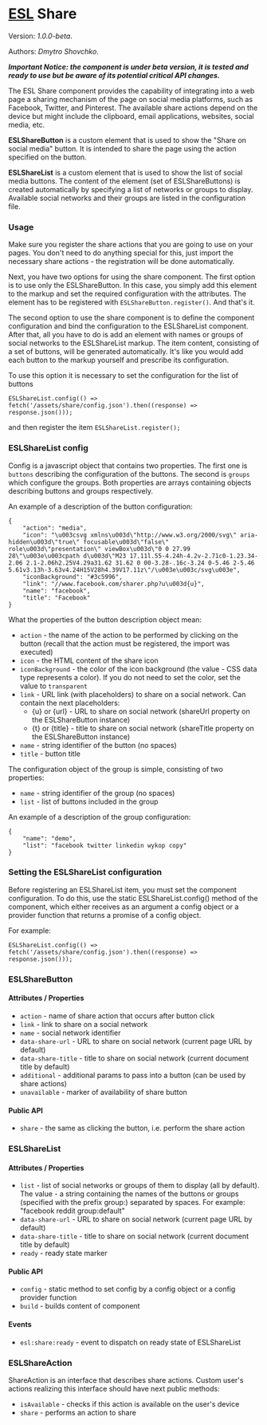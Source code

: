 # [ESL](../../../) Share

Version: *1.0.0-beta*.

Authors: *Dmytro Shovchko*.

***Important Notice: the component is under beta version, it is tested and ready to use but be aware of its potential critical API changes.***

<a name="intro"></a>

The ESL Share component provides the capability of integrating into a web page a sharing mechanism of the page on social media platforms, such as Facebook, Twitter, and Pinterest. The available share actions depend on the device but might include the clipboard, email applications, websites, social media, etc.

**ESLShareButton** is a custom element that is used to show the "Share on social media" button. It is intended to share the page using the action specified on the button.

**ESLShareList** is a custom element that is used to show the list of social media buttons. The content of the element (set of ESLShareButtons) is created automatically by specifying a list of networks or groups to display. Available social networks and their groups are listed in the configuration file.

### Usage

Make sure you register the share actions that you are going to use on your pages. You don't need to do anything special for this, just import the necessary share actions - the registration will be done automatically.

Next, you have two options for using the share component. The first option is to use only the ESLShareButton. In this case, you simply add this element to the markup and set the required configuration with the attributes. The element has to be registered with `ESLShareButton.register()`. And that's it.

The second option to use the share component is to define the component configuration and bind the configuration to the ESLShareList component. After that, all you have to do is add an element with names or groups of social networks to the ESLShareList markup. The item content, consisting of a set of buttons, will be generated automatically. It's like you would add each button to the markup yourself and prescribe its configuration.

To use this option it is necessary to set the configuration for the list of buttons
```
ESLShareList.config(() => fetch('/assets/share/config.json').then((response) => response.json()));
```
and then register the item
`ESLShareList.register();`

### ESLShareList config

Config is a javascript object that contains two properties. The first one is `buttons` describing the configuration of the buttons. The second is `groups` which configure the groups. Both properties are arrays containing objects describing buttons and groups respectively.

An example of a description of the button configuration:
```
{
    "action": "media",
    "icon": "\u003csvg xmlns\u003d\"http://www.w3.org/2000/svg\" aria-hidden\u003d\"true\" focusable\u003d\"false\" role\u003d\"presentation\" viewBox\u003d\"0 0 27.99 28\"\u003e\u003cpath d\u003d\"M23 17.11l.55-4.24h-4.2v-2.71c0-1.23.34-2.06 2.1-2.06h2.25V4.29a31.62 31.62 0 00-3.28-.16c-3.24 0-5.46 2-5.46 5.61v3.13h-3.63v4.24H15V28h4.39V17.11z\"/\u003e\u003c/svg\u003e",
    "iconBackground": "#3c5996",
    "link": "//www.facebook.com/sharer.php?u\u003d{u}",
    "name": "facebook",
    "title": "Facebook"
}
```
What the properties of the button description object mean:
 - `action` - the name of the action to be performed by clicking on the button (recall that the action must be registered, the import was executed)
 - `icon` - the HTML content of the share icon
 - `iconBackground` - the color of the icon background (the value -  CSS data type represents a color). If you do not need to set the color, set the value to `transparent`
 - `link` - URL link (with placeholders) to share on a social network. Can contain the next placeholders:
    - {u} or {url} - URL to share on social network (shareUrl property on the ESLShareButton instance)
    - {t} or {title} - title to share on social network (shareTitle property on the ESLShareButton instance)
 - `name` - string identifier of the button (no spaces)
 - `title` - button title

The configuration object of the group is simple, consisting of two properties:
 - `name` - string identifier of the group (no spaces)
 - `list` - list of buttons included in the group

An example of a description of the group configuration:
```
{
    "name": "demo",
    "list": "facebook twitter linkedin wykop copy"
}
```

### Setting the ESLShareList configuration

Before registering an ESLShareList item, you must set the component configuration. To do this, use the static ESLShareList.config() method of the component, which either receives as an argument a config object or a provider function that returns a promise of a config object.

For example:
```
ESLShareList.config(() => fetch('/assets/share/config.json').then((response) => response.json()));
```

### ESLShareButton

#### Attributes / Properties

 - `action` - name of share action that occurs after button click
 - `link` - link to share on a social network
 - `name` - social network identifier
 - `data-share-url` - URL to share on social network (current page URL by default)
 - `data-share-title` - title to share on social network (current document title by default)
 - `additional` - additional params to pass into a button (can be used by share actions)
 - `unavailable` - marker of availability of share button

#### Public API

 - `share` - the same as clicking the button, i.e. perform the share action

### ESLShareList

#### Attributes / Properties

 - `list` - list of social networks or groups of them to display (all by default). The value - a string containing the names of the buttons or groups (specified with the prefix group:) separated by spaces. For example: "facebook reddit group:default"
 - `data-share-url` - URL to share on social network (current page URL by default)
 - `data-share-title` - title to share on social network (current document title by default)
 - `ready` - ready state marker
#### Public API

 - `config` - static method to set config by a config object or a config provider function 
 - `build` - builds content of component

#### Events

 - `esl:share:ready` - event to dispatch on ready state of ESLShareList

### ESLShareAction

ShareAction is an interface that describes share actions. Custom user's actions realizing this interface should have next public methods:
 - `isAvailable` - checks if this action is available on the user's device
 - `share` - performs an action to share
